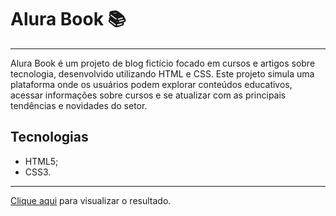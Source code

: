 <h1>Alura Book 📚</h1>
<hr>
<div>
  
  <p>
    Alura Book é um projeto de blog fictício focado em cursos e artigos sobre tecnologia, desenvolvido utilizando HTML e CSS. Este projeto simula uma plataforma onde os usuários podem explorar conteúdos educativos, acessar informações sobre cursos e se atualizar com as principais tendências e novidades do setor.
  </p>
  
  <div style="align: center;">
   <h2>Tecnologias</h2>
   <ul>
    <li>HTML5;</li>
    <li>CSS3.</li> 
   </ul>
  </div>  
  
</div>

<hr>

<div><a href="">Clique aqui</a> para visualizar o resultado.</div>
